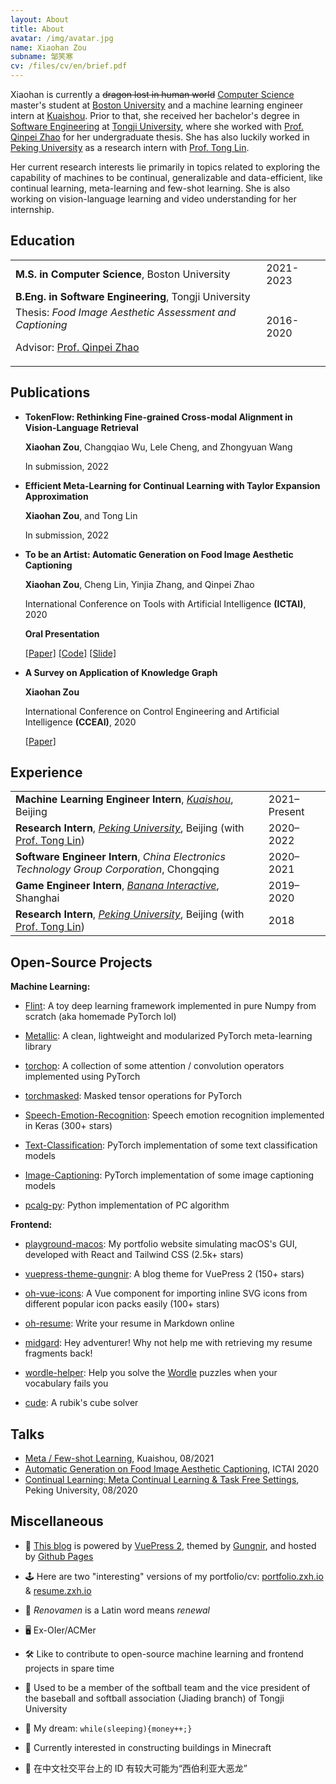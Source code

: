 ```yaml
---
layout: About
title: About
avatar: /img/avatar.jpg
name: Xiaohan Zou
subname: 邹笑寒
cv: /files/cv/en/brief.pdf
---
```


Xiaohan is currently a ~~dragon lost in human world~~ [Computer Science](https://www.bu.edu/cs/) master's student at [Boston University](https://www.bu.edu/) and a machine learning engineer intern at [Kuaishou](https://www.kuaishou.com/). Prior to that, she received her bachelor's degree in [Software Engineering](http://sse.tongji.edu.cn/) at [Tongji University](https://www.tongji.edu.cn/), where she worked with [Prof. Qinpei Zhao](http://sse.tongji.edu.cn/zhaoqinpei) for her undergraduate thesis. She has also luckily worked in [Peking University](https://english.pku.edu.cn/) as a research intern with [Prof. Tong Lin](http://www.cis.pku.edu.cn/jzyg/szdw/lt.htm).

Her current research interests lie primarily in topics related to exploring the capability of machines to be continual, generalizable and data-efficient, like continual learning, meta-learning and few-shot learning. She is also working on vision-language learning and video understanding for her internship.


## Education

|   |   |
|---|---|
| **M.S. in Computer Science**, Boston University | 2021-2023 |
| **B.Eng. in Software Engineering**, Tongji University <p style="margin-top: 5px">Thesis: *Food Image Aesthetic Assessment and Captioning*</p> <p>Advisor: [Prof. Qinpei Zhao](http://sse.tongji.edu.cn/zhaoqinpei)</p> | 2016-2020 |


## Publications

- **TokenFlow: Rethinking Fine-grained Cross-modal Alignment in Vision-Language Retrieval**

  **Xiaohan Zou**, Changqiao Wu, Lele Cheng, and Zhongyuan Wang

  In submission, 2022

- **Efficient Meta-Learning for Continual Learning with Taylor Expansion Approximation**

  **Xiaohan Zou**, and Tong Lin

  In submission, 2022

- **To be an Artist: Automatic Generation on Food Image Aesthetic Captioning**

  **Xiaohan Zou**, Cheng Lin, Yinjia Zhang, and Qinpei Zhao

  International Conference on Tools with Artificial Intelligence **(ICTAI)**, 2020 
  
  **Oral Presentation**

  [[Paper]](https://ieeexplore.ieee.org/document/9288208) [[Code]](https://github.com/Renovamen/Food-IAC) [[Slide]](/files/papers/ictai2020/food-iac-slide.pdf)

- **A Survey on Application of Knowledge Graph**

  **Xiaohan Zou**

  International Conference on Control Engineering and Artificial Intelligence **(CCEAI)**, 2020

  [[Paper]](https://iopscience.iop.org/article/10.1088/1742-6596/1487/1/012016/pdf)


## Experience

|   |   |
|---|---|
| **Machine Learning Engineer Intern**, *[Kuaishou](https://www.kuaishou.com/en)*, Beijing | 2021–Present |
| **Research Intern**, *[Peking University](https://english.pku.edu.cn/)*, Beijing (with [Prof. Tong Lin](http://www.cis.pku.edu.cn/jzyg/szdw/lt.htm)) | 2020–2022 |
| **Software Engineer Intern**, *China Electronics Technology Group Corporation*, Chongqing | 2020–2021 |
| **Game Engineer Intern**, *[Banana Interactive](https://banana.games/)*, Shanghai | 2019–2020 |
| **Research Intern**, *[Peking University](https://english.pku.edu.cn/)*, Beijing (with [Prof. Tong Lin](http://www.cis.pku.edu.cn/jzyg/szdw/lt.htm)) | 2018 |


## Open-Source Projects

**Machine Learning:**

- [Flint](https://github.com/Renovamen/flint): A toy deep learning framework implemented in pure Numpy from scratch (aka homemade PyTorch lol)

- [Metallic](https://github.com/Renovamen/metallic): A clean, lightweight and modularized PyTorch meta-learning library

- [torchop](https://github.com/Renovamen/torchop): A collection of some attention / convolution operators implemented using PyTorch

- [torchmasked](https://github.com/Renovamen/torchmasked): Masked tensor operations for PyTorch

- [Speech-Emotion-Recognition](https://github.com/Renovamen/Speech-Emotion-Recognition): Speech emotion recognition implemented in Keras (300+ stars)
 
- [Text-Classification](https://github.com/Renovamen/Text-Classification): PyTorch implementation of some text classification models

- [Image-Captioning](https://github.com/Renovamen/Image-Captioning): PyTorch implementation of some image captioning models

- [pcalg-py](https://github.com/Renovamen/pcalg-py): Python implementation of PC algorithm


**Frontend:**

- [playground-macos](https://github.com/Renovamen/playground-macos): My portfolio website simulating macOS's GUI, developed with React and Tailwind CSS (2.5k+ stars)

- [vuepress-theme-gungnir](https://github.com/Renovamen/vuepress-theme-gungnir): A blog theme for VuePress 2 (150+ stars)

- [oh-vue-icons](https://github.com/Renovamen/oh-vue-icons): A Vue component for importing inline SVG icons from different popular icon packs easily (100+ stars)

- [oh-resume](https://github.com/Renovamen/oh-resume): Write your resume in Markdown online

- [midgard](https://github.com/Renovamen/midgard): Hey adventurer! Why not help me with retrieving my resume fragments back!

- [wordle-helper](https://github.com/Renovamen/wordle-helper): Help you solve the [Wordle](https://www.powerlanguage.co.uk/wordle/) puzzles when your vocabulary fails you

- [cude](https://github.com/Renovamen/Just-a-Cube): A rubik's cube solver


## Talks

- [Meta / Few-shot Learning](/files/talks/2021-08-meta-learning.pdf), Kuaishou, 08/2021
- [Automatic Generation on Food Image Aesthetic Captioning](/files/papers/ictai2020/food-iac-slide.pdf), ICTAI 2020
- [Continual Learning: Meta Continual Learning & Task Free Settings](/files/talks/2020-08-continual-learning.pdf), Peking University, 08/2020


## Miscellaneous

- 🚀 [This blog](https://github.com/Renovamen/renovamen.github.io) is powered by [VuePress 2](https://v2.vuepress.vuejs.org/), themed by [Gungnir](https://github.com/Renovamen/vuepress-theme-gungnir), and hosted by [Github Pages](https://pages.github.com/)

- 🕹️ Here are two "interesting" versions of my portfolio/cv: [portfolio.zxh.io](https://portfolio.zxh.io/) & [resume.zxh.io](https://resume.zxh.io/)

- 🎃 *Renovamen* is a Latin word means *renewal*

- 🖥 Ex-OIer/ACMer

- 🛠 Like to contribute to open-source machine learning and frontend projects in spare time

- 🥎 Used to be a member of the softball team and the vice president of the baseball and softball association (Jiading branch) of Tongji University

- 🌭 My dream: `while(sleeping){money++;}`

- 🎃 Currently interested in constructing buildings in Minecraft

- 🦖 在中文社交平台上的 ID 有较大可能为“西伯利亚大恶龙”
